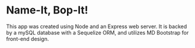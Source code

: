 # Name-It, Bop-It!

This app was created using Node and an Express web server. It is backed by a mySQL database with a Sequelize
 ORM, and utilizes MD Bootstrap for front-end design.
 
